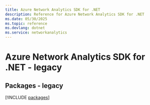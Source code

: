 ```yaml
---
title: Azure Network Analytics SDK for .NET
description: Reference for Azure Network Analytics SDK for .NET
ms.date: 05/30/2025
ms.topic: reference
ms.devlang: dotnet
ms.service: networkanalytics
---
```

# Azure Network Analytics SDK for .NET - legacy
## Packages - legacy
[!INCLUDE [packages](network-analytics-index.md)]